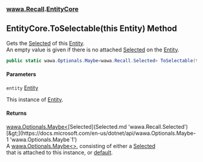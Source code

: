 ### [wawa.Recall](wawa.Recall.md 'wawa.Recall').[EntityCore](EntityCore.md 'wawa.Recall.EntityCore')

## EntityCore.ToSelectable(this Entity) Method

Gets the [Selected](Selected.md 'wawa.Recall.Selected') of this [Entity](Entity.md 'wawa.Recall.Entity').  
An empty value is given if there is no attached [Selected](Selected.md 'wawa.Recall.Selected') on the [Entity](Entity.md 'wawa.Recall.Entity').

```csharp
public static wawa.Optionals.Maybe<wawa.Recall.Selected> ToSelectable(this wawa.Recall.Entity entity);
```
#### Parameters

<a name='wawa.Recall.EntityCore.ToSelectable(thiswawa.Recall.Entity).entity'></a>

`entity` [Entity](Entity.md 'wawa.Recall.Entity')

This instance of [Entity](Entity.md 'wawa.Recall.Entity').

#### Returns
[wawa.Optionals.Maybe&lt;](https://docs.microsoft.com/en-us/dotnet/api/wawa.Optionals.Maybe-1 'wawa.Optionals.Maybe`1')[Selected](Selected.md 'wawa.Recall.Selected')[&gt;](https://docs.microsoft.com/en-us/dotnet/api/wawa.Optionals.Maybe-1 'wawa.Optionals.Maybe`1')  
A [wawa.Optionals.Maybe&lt;&gt;](https://docs.microsoft.com/en-us/dotnet/api/wawa.Optionals.Maybe-1 'wawa.Optionals.Maybe`1'), consisting of either a [Selected](Selected.md 'wawa.Recall.Selected')  
that is attached to this instance, or [default](https://docs.microsoft.com/en-us/dotnet/csharp/language-reference/keywords/default 'https://docs.microsoft.com/en-us/dotnet/csharp/language-reference/keywords/default').